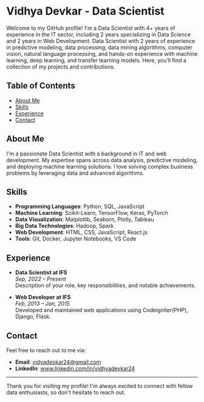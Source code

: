 # Vidhya Devkar - Data Scientist

Welcome to my GitHub profile! I'm a Data Scientist with 4+ years of experience in the IT sector, including 2 years specializing in Data Science and 2 years in Web Development.
Data Scientist with 2 years of experience in predictive modeling, data processing, data mining algorithms, computer vision, natural language processing, and hands-on experience with machine learning, deep learning, and transfer learning models. Here, you’ll find a collection of my projects and contributions.

## Table of Contents

- [About Me](#about-me)
- [Skills](#skills)
- [Experience](#experience)
- [Contact](#contact)

## About Me
 I'm a passionate Data Scientist with a background in IT and web development. My expertise spans across data analysis, predictive modeling, and deploying machine learning solutions. I love solving complex business problems by leveraging data and advanced algorithms.

## Skills
- **Programming Languages**: Python, SQL, JavaScript
- **Machine Learning**: Scikit-Learn, TensorFlow, Keras, PyTorch
- **Data Visualization**: Matplotlib, Seaborn, Plotly, Tableau
- **Big Data Technologies**: Hadoop, Spark
- **Web Development**: HTML, CSS, JavaScript, React.js
- **Tools**: Git, Docker, Jupyter Notebooks, VS Code

## Experience

- **Data Scientist at IFS**  
  *Sep, 2022 – Present*  
  Description of your role, key responsibilities, and notable achievements.

- **Web Developer at IFS**  
  *Feb, 2013 – Jan, 2015*  
  Developed and maintained web applications using Codeigniter(PHP), Django, Flask.


## Contact

Feel free to reach out to me via:

- **Email**: vidyadeokar24@gmail.com
- **LinkedIn**: www.linkedin.com/in/vidhyadevkar24

---

Thank you for visiting my profile! I'm always excited to connect with fellow data enthusiasts, so don't hesitate to reach out.


<!---
vidhyadevkar/vidhyadevkar is a ✨ special ✨ repository because its `README.md` (this file) appears on your GitHub profile.
You can click the Preview link to take a look at your changes.
--->
